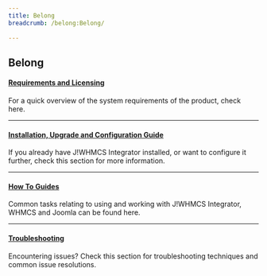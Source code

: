 ```yaml
---
title: Belong
breadcrumb: /belong:Belong/
 
---
```


## Belong

#### **[Requirements and Licensing](belong/overview.md)**<br />
For a quick overview of the system requirements of the product, check here.

- - -

#### **[Installation, Upgrade and Configuration Guide](jwhmcs/installupgrade_guide)**<br />
If you already have J!WHMCS Integrator installed, or want to configure it further, check this section for more information.

- - -

#### **[How To Guides](jwhmcs/howtoguides)**<br />
Common tasks relating to using and working with J!WHMCS Integrator, WHMCS and Joomla can be found here.

- - -

#### **[Troubleshooting](jwhmcs/troubleshooting)**<br />
Encountering issues?  Check this section for troubleshooting techniques and common issue resolutions. 

